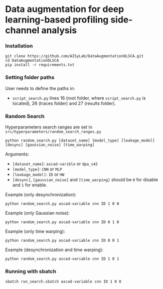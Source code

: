 # Data augmentation for deep learning-based profiling side-channel analysis

### Installation

```
git clone https://github.com/AISyLab/DataAugmentationDLSCA.git
cd DataAugmentationDLSCA
pip install -r requirements.txt
```

### Setting folder paths

User needs to define the paths in:
- ```script_search.py``` lines 16 (root folder, where ```script_search.py``` is located), 26 (traces folder) and 27 (results folder).

### Random Search

Hyperparameters search ranges are set in ```src/hyperparameters/random_search_ranges.py```

```
python random_search.py [dataset_name] [model_type] [leakage_model] [desync] [gaussian_noise] [time_warping] 
```

Arguments:
- ```[dataset_name]```: ```ascad-varible``` or ```dpa_v42```
- ```[model_type]```: ```CNN``` or ```MLP```
- ```[leakage_model]```: ```ID``` or ```HW```
- ```[desync]```, ```[gaussian_noise]``` and ```[time_warping]``` should be ```0``` for disable and ```1``` for enable.

Example (only desynchronization):

```
python random_search.py ascad-variable cnn ID 1 0 0 
```

Example (only Gaussian noise):

```
python random_search.py ascad-variable cnn ID 0 1 0 
```

Example (only time warping):

```
python random_search.py ascad-variable cnn ID 0 0 1 
```

Example (desynchronization and time warping):

```
python random_search.py ascad-variable cnn ID 1 0 1 
```


### Running with sbatch

```
sbatch run_search.sbatch ascad-variable cnn ID 1 0 0 
```

